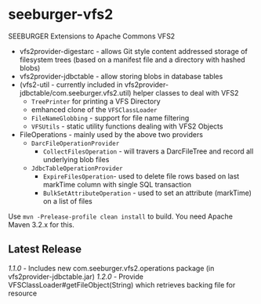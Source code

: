 seeburger-vfs2
==============

SEEBURGER Extensions to Apache Commons VFS2

* vfs2provider-digestarc - allows Git style content addressed storage of filesystem trees (based on a manifest file and a directory with hashed blobs)
* vfs2provider-jdbctable - allow storing blobs in database tables
* (vfs2-util - currently included in vfs2provider-jdbctable/com.seeburger.vfs2.util) helper classes to deal with VFS2
  * `TreePrinter` for printing a VFS Directory
  * emhanced clone of the `VFSClassLoader`
  * `FileNameGlobbing` - support for file name filtering
  * `VFSUtils` - static utility functions dealing with VFS2 Objects
* FileOperations - mainly used by the above two providers
  * `DarcFileOperationProvider`
    * `CollectFilesOperation` - will travers a DarcFileTree and record all underlying blob files
  * `JdbcTableOperationProvider`
    * `ExpireFilesOperation`- used to delete file rows based on last markTime column with single SQL transaction
    * `BulkSetAttributeOperation` - used to set an attribute (markTime) on a list of files

Use `mvn -Prelease-profile clean install` to build. You need Apache Maven 3.2.x for this.

Latest Release
--------------
*1.1.0* - Includes new com.seeburger.vfs2.operations package (in vfs2provider-jdbctable.jar)
*1.2.0* - Provide VFSClassLoader#getFileObject(String) which retrieves backing file for resource
